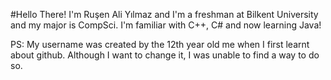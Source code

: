 

#Hello There! I'm Ruşen Ali Yılmaz and I'm a freshman at Bilkent University and my major is CompSci. I'm familiar with C++, C# and now learning Java!

PS: My username was created by the 12th year old me when I first learnt about github. Although I want to change it, I was unable to find a way to do so.
